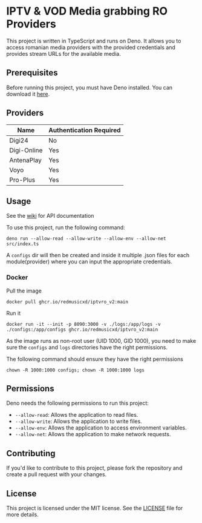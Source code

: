 # IPTV & VOD Media grabbing RO Providers

This project is written in TypeScript and runs on Deno. It allows you to access
romanian media providers with the provided credentials and provides stream URLs
for the available media.

## Prerequisites

Before running this project, you must have Deno installed. You can download it
[here](https://deno.land/#installation).

## Providers

| Name        | Authentication Required |
| ----------- | ----------------------- |
| Digi24      | No                      |
| Digi-Online | Yes                     |
| AntenaPlay  | Yes                     |
| Voyo        | Yes                     |
| Pro-Plus    | Yes                     |

## Usage

See the [wiki](https://github.com/redmusicxd/iptvro_v2/wiki) for API documentation

To use this project, run the following command:

`deno run --allow-read --allow-write --allow-env --allow-net src/index.ts`

A `configs` dir will then be created and inside it multiple .json files for each
module(provider) where you can input the appropriate credentials.

### Docker

Pull the image

`docker pull ghcr.io/redmusicxd/iptvro_v2:main`

Run it

`docker run -it --init -p 8090:3000 -v ./logs:/app/logs -v ./configs:/app/configs ghcr.io/redmusicxd/iptvro_v2:main`

As the image runs as non-root user (UID 1000, GID 1000), you need to make sure the `configs` and `logs` directories have the right permissions.

The following command should ensure they have the right permissions

`chown -R 1000:1000 configs; chown -R 1000:1000 logs`

## Permissions

Deno needs the following permissions to run this project:

- `--allow-read`: Allows the application to read files.
- `--allow-write`: Allows the application to write files.
- `--allow-env`: Allows the application to access environment variables.
- `--allow-net`: Allows the application to make network requests.

## Contributing

If you'd like to contribute to this project, please fork the repository and
create a pull request with your changes.

## License

This project is licensed under the MIT license. See the [LICENSE](LICENSE) file
for more details.
